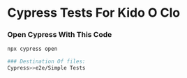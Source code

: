 # Cypress Tests For Kido O Clo
### Open Cypress With This Code
```bash
npx cypress open

### Destination Of files:
Cypress>>e2e/Simple Tests

